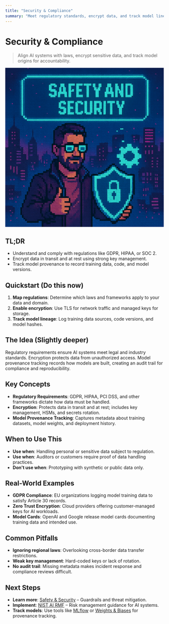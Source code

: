 ```yaml
---
title: "Security & Compliance"
summary: "Meet regulatory standards, encrypt data, and track model lineage to build trustworthy AI systems"
---
```


# Security & Compliance

> Align AI systems with laws, encrypt sensitive data, and track model origins for accountability.

![Security & Compliance](/img/safety-and-security.png)

## TL;DR
- Understand and comply with regulations like GDPR, HIPAA, or SOC 2.
- Encrypt data in transit and at rest using strong key management.
- Track model provenance to record training data, code, and model versions.

## Quickstart (Do this now)
1. **Map regulations**: Determine which laws and frameworks apply to your data and domain.
2. **Enable encryption**: Use TLS for network traffic and managed keys for storage.
3. **Track model lineage**: Log training data sources, code versions, and model hashes.

## The Idea (Slightly deeper)
Regulatory requirements ensure AI systems meet legal and industry standards. Encryption protects data from unauthorized access. Model provenance tracking records how models are built, creating an audit trail for compliance and reproducibility.

## Key Concepts
- **Regulatory Requirements**: GDPR, HIPAA, PCI DSS, and other frameworks dictate how data must be handled.
- **Encryption**: Protects data in transit and at rest; includes key management, HSMs, and secrets rotation.
- **Model Provenance Tracking**: Captures metadata about training datasets, model weights, and deployment history.

## When to Use This
- **Use when**: Handling personal or sensitive data subject to regulation.
- **Use when**: Auditors or customers require proof of data handling practices.
- **Don't use when**: Prototyping with synthetic or public data only.

## Real-World Examples
- **GDPR Compliance**: EU organizations logging model training data to satisfy Article 30 records.
- **Zero Trust Encryption**: Cloud providers offering customer-managed keys for AI workloads.
- **Model Cards**: OpenAI and Google release model cards documenting training data and intended use.

## Common Pitfalls
- **Ignoring regional laws**: Overlooking cross-border data transfer restrictions.
- **Weak key management**: Hard-coded keys or lack of rotation.
- **No audit trail**: Missing metadata makes incident response and compliance reviews difficult.

## Next Steps
- **Learn more**: [Safety & Security](ai-architecture-topics/safety-and-security.md) – Guardrails and threat mitigation.
- **Implement**: [NIST AI RMF](https://www.nist.gov/itl/ai-risk-management-framework) – Risk management guidance for AI systems.
- **Track models**: Use tools like [MLflow](https://mlflow.org/) or [Weights & Biases](https://wandb.ai/) for provenance tracking.

